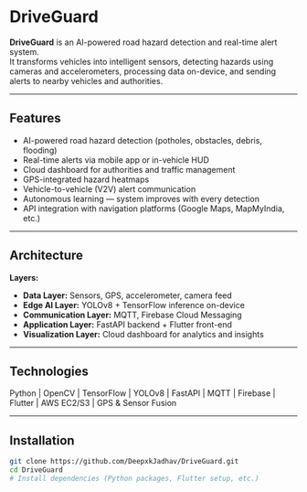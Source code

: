 # DriveGuard

**DriveGuard** is an AI-powered road hazard detection and real-time alert system.  
It transforms vehicles into intelligent sensors, detecting hazards using cameras and accelerometers, processing data on-device, and sending alerts to nearby vehicles and authorities.

---

## Features

- AI-powered road hazard detection (potholes, obstacles, debris, flooding)  
- Real-time alerts via mobile app or in-vehicle HUD  
- Cloud dashboard for authorities and traffic management  
- GPS-integrated hazard heatmaps  
- Vehicle-to-vehicle (V2V) alert communication  
- Autonomous learning — system improves with every detection  
- API integration with navigation platforms (Google Maps, MapMyIndia, etc.)

---

## Architecture

**Layers:**

- **Data Layer:** Sensors, GPS, accelerometer, camera feed  
- **Edge AI Layer:** YOLOv8 + TensorFlow inference on-device  
- **Communication Layer:** MQTT, Firebase Cloud Messaging  
- **Application Layer:** FastAPI backend + Flutter front-end  
- **Visualization Layer:** Cloud dashboard for analytics and insights  

---

## Technologies

Python | OpenCV | TensorFlow | YOLOv8 | FastAPI | MQTT | Firebase | Flutter | AWS EC2/S3 | GPS & Sensor Fusion  

---

## Installation

```bash
git clone https://github.com/DeepxkJadhav/DriveGuard.git
cd DriveGuard
# Install dependencies (Python packages, Flutter setup, etc.)

